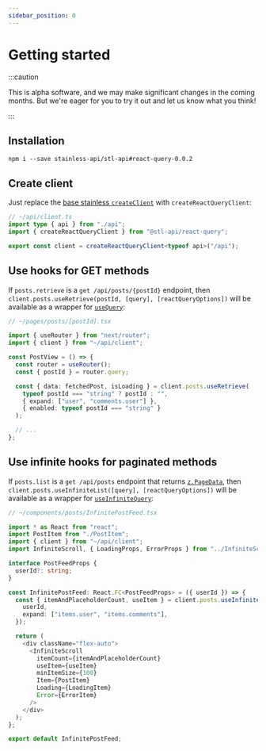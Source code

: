 ```yaml
---
sidebar_position: 0
---
```


# Getting started

:::caution

This is alpha software, and we may make significant changes in the coming months.
But we're eager for you to try it out and let us know what you think!

:::

## Installation

```
npm i --save stainless-api/stl-api#react-query-0.0.2
```

## Create client

Just replace the [base stainless `createClient`](/stl/client/getting-started) with `createReactQueryClient`:

```ts
// ~/api/client.ts
import type { api } from "./api";
import { createReactQueryClient } from "@stl-api/react-query";

export const client = createReactQueryClient<typeof api>("/api");
```

## Use hooks for GET methods

If `posts.retrieve` is a `get /api/posts/{postId}` endpoint, then
`client.posts.useRetrieve(postId, [query], [reactQueryOptions])` will be available
as a wrapper for [`useQuery`](https://tanstack.com/query/v4/docs/react/reference/useQuery):

```ts
// ~/pages/posts/[postId].tsx

import { useRouter } from "next/router";
import { client } from "~/api/client";

const PostView = () => {
  const router = useRouter();
  const { postId } = router.query;

  const { data: fetchedPost, isLoading } = client.posts.useRetrieve(
    typeof postId === "string" ? postId : "",
    { expand: ["user", "comments.user"] },
    { enabled: typeof postId === "string" }
  );

  // ...
};
```

## Use infinite hooks for paginated methods

If `posts.list` is a `get /api/posts` endpoint that returns [`z.PageData`](/stl/pagination#zpagedatai), then
`client.posts.useInfiniteList([query], [reactQueryOptions])` will be available
as a wrapper for [`useInfiniteQuery`](https://tanstack.com/query/v4/docs/react/reference/useInfiniteQuery):

```ts
// ~/components/posts/InfinitePostFeed.tsx

import * as React from "react";
import PostItem from "./PostItem";
import { client } from "~/api/client";
import InfiniteScroll, { LoadingProps, ErrorProps } from "../InfiniteScroll";

interface PostFeedProps {
  userId?: string;
}

const InfinitePostFeed: React.FC<PostFeedProps> = ({ userId }) => {
  const { itemAndPlaceholderCount, useItem } = client.posts.useInfiniteList({
    userId,
    expand: ["items.user", "items.comments"],
  });

  return (
    <div className="flex-auto">
      <InfiniteScroll
        itemCount={itemAndPlaceholderCount}
        useItem={useItem}
        minItemSize={100}
        Item={PostItem}
        Loading={LoadingItem}
        Error={ErrorItem}
      />
    </div>
  );
};

export default InfinitePostFeed;
```

